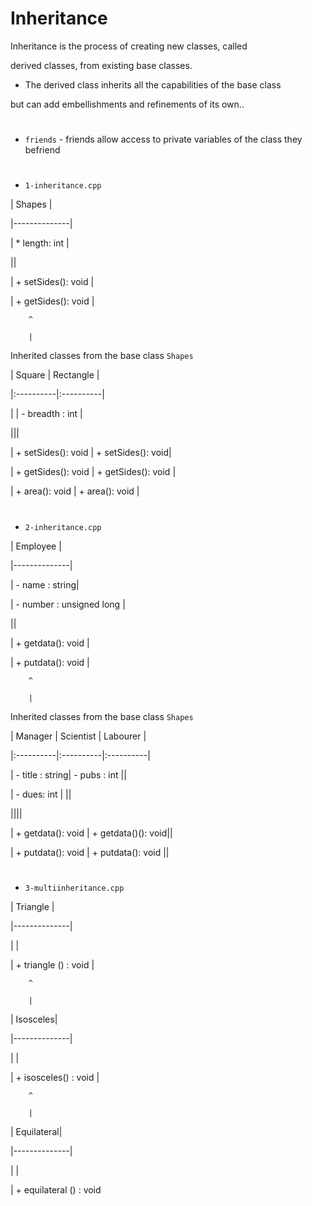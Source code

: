 
# Inheritance 

Inheritance is the process of creating new classes, called 

derived classes, from existing  base classes. 

* The derived class inherits all the capabilities of the base class 

but can add embellishments and refinements of its own..

#

* `friends` - friends allow access to private variables of the class they befriend 

#

* `1-inheritance.cpp`

| Shapes |

|--------------|

| * length: int |

||

| + setSides(): void |

| + getSides(): void |

        ^                      

        |      

  Inherited classes from the base class `Shapes`                 

| Square | Rectangle |

|:----------|:----------|

| | - breadth : int |

|||

| + setSides(): void | + setSides(): void|

| + getSides(): void | + getSides(): void |

| + area(): void | + area(): void | 

#

* `2-inheritance.cpp`

| Employee |

|--------------|

| - name : string|

| - number : unsigned long |

||

| + getdata(): void |

| + putdata(): void |

        ^                      

        |      

  Inherited classes from the base class `Shapes`                 

| Manager | Scientist | Labourer |

|:----------|:----------|:----------|

| - title : string| - pubs : int ||

| - dues: int | ||

||||

| + getdata(): void | + getdata()(): void||

| + putdata(): void | + putdata(): void ||

#

* `3-multiinheritance.cpp`

| Triangle |

|--------------|

| |

| + triangle () : void |

        ^                      

        |      

| Isosceles|

|--------------|

| |

| + isosceles() : void |

        ^                      

        |      

| Equilateral|

|--------------|

| |

| + equilateral () : void

